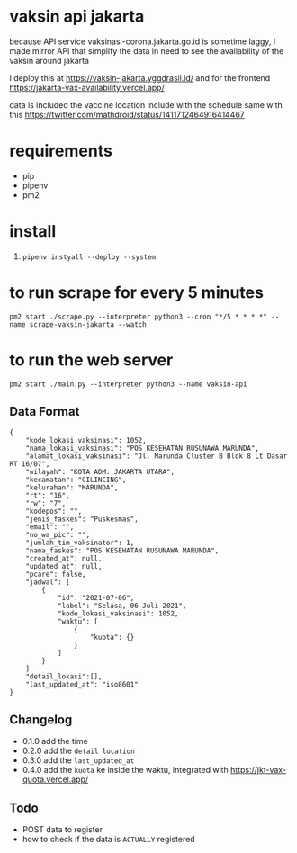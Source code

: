 # vaksin api jakarta

because API service vaksinasi-corona.jakarta.go.id is sometime laggy, I made mirror API that simplify the data in need to see the availability of the vaksin around jakarta

I deploy this at https://vaksin-jakarta.yggdrasil.id/ and for the frontend https://jakarta-vax-availability.vercel.app/

data is included the vaccine location include with the schedule same with this https://twitter.com/mathdroid/status/1411712464916414467

# requirements
- pip
- pipenv
- pm2

# install
1. `pipenv instyall --deploy --system`

# to run scrape for every 5 minutes
`pm2 start ./scrape.py --interpreter python3 --cron "*/5 * * * *" --name scrape-vaksin-jakarta --watch`

# to run the web server
`pm2 start ./main.py --interpreter python3 --name vaksin-api`

## Data Format

```
{
    "kode_lokasi_vaksinasi": 1052,
    "nama_lokasi_vaksinasi": "POS KESEHATAN RUSUNAWA MARUNDA",
    "alamat_lokasi_vaksinasi": "Jl. Marunda Cluster B Blok 8 Lt Dasar RT 16/07",
    "wilayah": "KOTA ADM. JAKARTA UTARA",
    "kecamatan": "CILINCING",
    "kelurahan": "MARUNDA",
    "rt": "16",
    "rw": "7",
    "kodepos": "",
    "jenis_faskes": "Puskesmas",
    "email": "",
    "no_wa_pic": "",
    "jumlah_tim_vaksinator": 1,
    "nama_faskes": "POS KESEHATAN RUSUNAWA MARUNDA",
    "created_at": null,
    "updated_at": null,
    "pcare": false,
    "jadwal": [
        {
            "id": "2021-07-06",
            "label": "Selasa, 06 Juli 2021",
            "kode_lokasi_vaksinasi": 1052,
            "waktu": [
                {
                    "kuota": {}
                }
            ]
        }
    ]
    "detail_lokasi":[],
    "last_updated_at": "iso8601"
}
```

## Changelog

- 0.1.0 add the time
- 0.2.0 add the `detail location`
- 0.3.0 add the `last_updated_at`
- 0.4.0 add the `kuota` ke inside the waktu, integrated with https://jkt-vax-quota.vercel.app/

## Todo
- POST data to register
- how to check if the data is `ACTUALLY` registered
